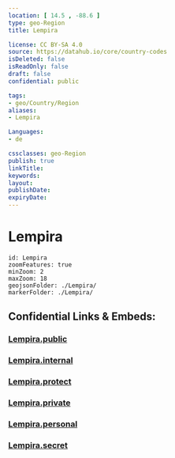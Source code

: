```yaml
---
location: [ 14.5 , -88.6 ] 
type: geo-Region
title: Lempira

license: CC BY-SA 4.0
source: https://datahub.io/core/country-codes
isDeleted: false
isReadOnly: false
draft: false
confidential: public

tags:
- geo/Country/Region
aliases:
- Lempira

Languages:
- de

cssclasses: geo-Region
publish: true
linkTitle: 
keywords: 
layout: 
publishDate: 
expiryDate: 
---
```


# Lempira

```leaflet
id: Lempira
zoomFeatures: true 
minZoom: 2 
maxZoom: 18
geojsonFolder: ./Lempira/
markerFolder: ./Lempira/
```


## Confidential Links & Embeds: 

### [Lempira.public](/_public/\Earth\Continent\America~Central\Honduras\departments~HondurasLempira.public.md) 

### [Lempira.internal](/_internal/\Earth\Continent\America~Central\Honduras\departments~HondurasLempira.internal.md) 

### [Lempira.protect](/_protect/\Earth\Continent\America~Central\Honduras\departments~HondurasLempira.protect.md) 

### [Lempira.private](/_private/\Earth\Continent\America~Central\Honduras\departments~HondurasLempira.private.md) 

### [Lempira.personal](/_personal/\Earth\Continent\America~Central\Honduras\departments~HondurasLempira.personal.md) 

### [Lempira.secret](/_secret/\Earth\Continent\America~Central\Honduras\departments~HondurasLempira.secret.md)

